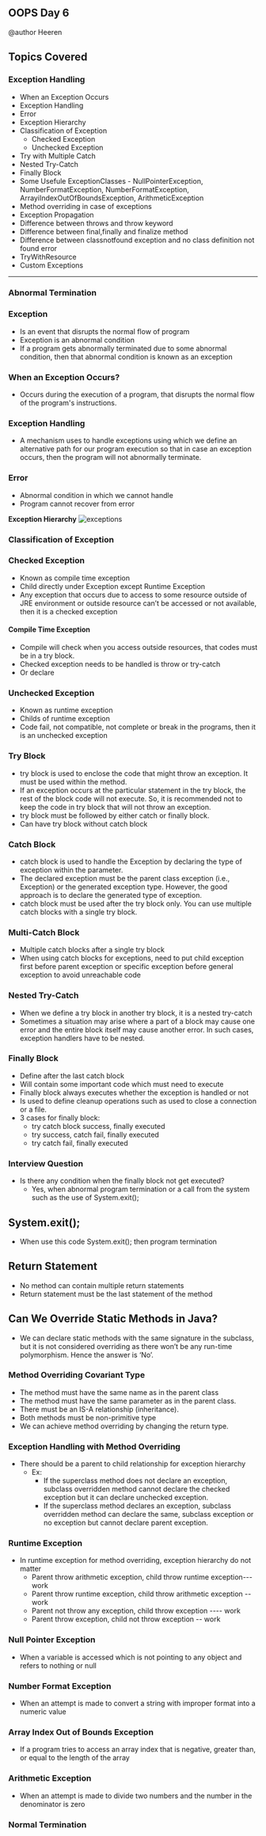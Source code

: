 ## OOPS Day 6

 @author Heeren

 **Topics Covered**
--------------
### Exception Handling
- When an Exception Occurs
- Exception Handling
- Error
- Exception Hierarchy
- Classification of Exception
	- Checked Exception  
	- Unchecked Exception
- Try with Multiple Catch
- Nested Try-Catch
- Finally Block
- Some Usefule ExceptionClasses - NullPointerException, NumberFormatException, NumberFormatException, ArrayiIndexOutOfBoundsException, ArithmeticException
- Method overriding in case of exceptions
- Exception Propagation
- Difference between throws and throw keyword
- Difference between final,finally and finalize method
- Difference between classnotfound exception and no class definition not found error
- TryWithResource
- Custom Exceptions

--------------
### Abnormal Termination

### Exception

- Is an event that disrupts the normal flow of program
- Exception is an abnormal condition
- If a program gets abnormally terminated due to some abnormal condition, then that abnormal condition is known as an exception

### When an Exception Occurs?

- Occurs during the execution of a program, that disrupts the normal flow of the program's instructions.

### Exception Handling

- A mechanism uses to handle exceptions using which we define an alternative path for our program execution so that in case an exception occurs, then the program will not abnormally terminate.

### Error

- Abnormal condition in which we cannot handle
- Program cannot recover from error

**Exception Hierarchy**
![exceptions](https://github.com/codewithheeren/Java/assets/87074236/c76209f0-8896-4e2a-939b-ce2e66e206e8)  

### Classification of Exception

### Checked Exception

- Known as compile time exception
- Child directly under Exception except Runtime Exception
- Any exception that occurs due to access to some resource outside of JRE environment or outside resource can’t be accessed or not available, then it is a checked exception

#### Compile Time Exception

- Compile will check when you access outside resources, that codes must be in a try block.
- Checked exception needs to be handled is throw or try-catch
- Or declare

### Unchecked Exception

- Known as runtime exception
- Childs of runtime exception
- Code fail, not compatible, not complete or break in the programs, then it is an unchecked exception

### Try Block

- try block is used to enclose the code that might throw an exception. It must be used within the method.
- If an exception occurs at the particular statement in the try block, the rest of the block code will not execute. So, it is recommended not to keep the code in try block that will not throw an exception.
- try block must be followed by either catch or finally block.
- Can have try block without catch block

### Catch Block

- catch block is used to handle the Exception by declaring the type of exception within the parameter.
- The declared exception must be the parent class exception (i.e., Exception) or the generated exception type. However, the good approach is to declare the generated type of exception.
- catch block must be used after the try block only. You can use multiple catch blocks with a single try block.

### Multi-Catch Block

- Multiple catch blocks after a single try block
- When using catch blocks for exceptions, need to put child exception first before parent exception or specific exception before general exception to avoid unreachable code

### Nested Try-Catch

- When we define a try block in another try block, it is a nested try-catch
- Sometimes a situation may arise where a part of a block may cause one error and the entire block itself may cause another error. In such cases, exception handlers have to be nested.

### Finally Block

- Define after the last catch block
- Will contain some important code which must need to execute
- Finally block always executes whether the exception is handled or not
- Is used to define cleanup operations such as used to close a connection or a file.
- 3 cases for finally block: 
  - try catch block success, finally executed
  - try success, catch fail, finally executed
  - try catch fail, finally executed

### Interview Question

- Is there any condition when the finally block not get executed?
  - Yes, when abnormal program termination or a call from the system such as the use of System.exit();

## System.exit();

- When use this code System.exit(); then program termination

## Return Statement

- No method can contain multiple return statements
- Return statement must be the last statement of the method

## Can We Override Static Methods in Java?

- We can declare static methods with the same signature in the subclass, but it is not considered overriding as there won’t be any run-time polymorphism. Hence the answer is ‘No’.

### Method Overriding Covariant Type

- The method must have the same name as in the parent class
- The method must have the same parameter as in the parent class.
- There must be an IS-A relationship (inheritance).
- Both methods must be non-primitive type
- We can achieve method overriding by changing the return type.

### Exception Handling with Method Overriding

- There should be a parent to child relationship for exception hierarchy 
  - Ex:
    - If the superclass method does not declare an exception, subclass overridden method cannot declare the checked exception but it can declare unchecked exception.
    - If the superclass method declares an exception, subclass overridden method can declare the same, subclass exception or no exception but cannot declare parent exception.

### Runtime Exception

- In runtime exception for method overriding, exception hierarchy do not matter
  - Parent throw arithmetic exception, child throw runtime exception--- work
  - Parent throw runtime exception, child throw arithmetic exception -- work
  - Parent not throw any exception, child throw exception ---- work
  - Parent throw exception, child not throw exception -- work

### Null Pointer Exception

- When a variable is accessed which is not pointing to any object and refers to nothing or null

### Number Format Exception

- When an attempt is made to convert a string with improper format into a numeric value

### Array Index Out of Bounds Exception

- If a program tries to access an array index that is negative, greater than, or equal to the length of the array

### Arithmetic Exception

- When an attempt is made to divide two numbers and the number in the denominator is zero

### Normal Termination
